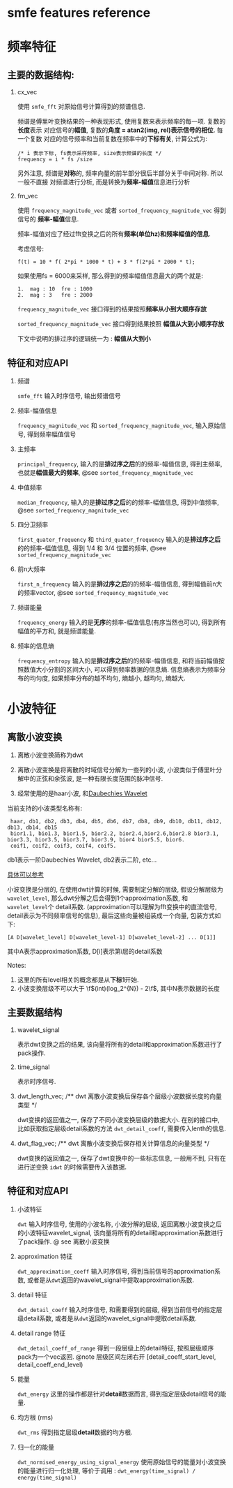 smfe features reference
===============================================================================

# 频率特征

## 主要的数据结构:

1.  cx_vec

    使用 `smfe_fft` 对原始信号计算得到的频谱信息.

    频谱是傅里叶变换结果的一种表现形式, 使用复数来表示频率的每一项. 复数的**长度**表示
    对应信号的**幅值**, 复数的**角度 = atan2(img, rel)**表示信号的**相位**. 每一个复数
    对应的信号频率和当前复数在频率中的**下标有关**, 计算公式为:

        /* i 表示下标, fs表示采样频率, size表示频谱的长度 */
        frequency = i * fs /size

    另外注意, 频谱是**对称**的, 频率向量的前半部分很后半部分关于中间对称. 所以一般不直接
    对频谱进行分析, 而是转换为**频率-幅值**信息进行分析

2.  fm_vec

    使用 `frequency_magnitude_vec` 或者 `sorted_frequency_magnitude_vec` 得到信号的
    **频率-幅值**信息.

    频率-幅值对应了经过fft变换之后的所有**频率(单位hz)和频率幅值的信息**.

    考虑信号:

        f(t) = 10 * f( 2*pi * 1000 * t) + 3 * f(2*pi * 2000 * t);

    如果使用fs = 6000来采样, 那么得到的频率幅值信息最大的两个就是:

        1.  mag : 10  fre : 1000
        2.  mag : 3   fre : 2000

    `frequency_magnitude_vec` 接口得到的结果按照**频率从小到大顺序存放**

    `sorted_frequency_magnitude_vec` 接口得到结果按照 **幅值从大到小顺序存放**

    下文中说明的排过序的逻辑统一为 :  **幅值从大到小**

## 特征和对应API

1.  频谱

    `smfe_fft` 输入时序信号, 输出频谱信号

2.  频率-幅值信息

    `frequency_magnitude_vec` 和 `sorted_frequency_magnitude_vec`, 输入原始信号, 得到频率幅值信号

3.  主频率

    `principal_frequency`, 输入的是**排过序之后**的的频率-幅值信息, 得到主频率, 也就是**幅值最大的频率**, @see `sorted_frequency_magnitude_vec`

4.  中值频率

    `median_frequency`, 输入的是**排过序之后**的的频率-幅值信息, 得到中值频率, @see `sorted_frequency_magnitude_vec`

5.  四分卫频率

    `first_quater_frequency` 和 `third_quater_frequency` 输入的是**排过序之后**的的频率-幅值信息, 得到 1/4 和 3/4 位置的频率, @see `sorted_frequency_magnitude_vec`

6.  前n大频率

    `first_n_frequency` 输入的是**排过序之后**的的频率-幅值信息, 得到幅值前n大的频率vector, @see `sorted_frequency_magnitude_vec`

6.  频谱能量

    `frequency_energy`  输入的是**无序**的频率-幅值信息(有序当然也可以), 得到所有幅值的平方和, 就是频谱能量.

7.  频率的信息熵

    `frequency_entropy` 输入的是**排过序之后**的的频率-幅值信息, 和将当前幅值按照数值大小分割的区间大小, 可以得到频率数据的信息熵. 信息熵表示为频率分布的均匀度, 如果频率分布的越不均匀, 熵越小, 越均匀, 熵越大.

# 小波特征

## 离散小波变换

1.  离散小波变换简称为dwt

2.  离散小波变换是将离散的时域信号分解为一些列的小波, 小波类似于傅里叶分解中的正弦和余弦波, 是一种有限长度范围的脉冲信号.

3.  经常使用的是haar小波, 和[Daubechies Wavelet](https://zh.wikipedia.org/wiki/%E5%A4%9A%E8%B4%9D%E8%A5%BF%E5%B0%8F%E6%B3%A2)

当前支持的小波类型名称有:

     haar, db1, db2, db3, db4, db5, db6, db7, db8, db9, db10, db11, db12, db13, db14, db15
     bior1.1, bio1.3, bior1.5, bior2.2, bior2.4,bior2.6,bior2.8 bior3.1, bior3.3, bior3.5, bior3.7, bior3.9, bior4 bior5.5, bior6.
     coif1, coif2, coif3, coif4, coif5.

db1表示一阶Daubechies Wavelet, db2表示二阶, etc...

[具体可以参考](http://code.google.com/p/wavelet1d/wiki/new1DDWTdemo)

小波变换是分层的, 在使用dwt计算的时候, 需要制定分解的层级, 假设分解层级为`wavelet_level`, 那么dwt分解之后会得到1个approximation系数, 和`wavelet_level`个
detail系数. (approximation可以理解为fft变换中的直流信号, detail表示为不同频率信号的信息), 最后这些向量被组装成一个向量, 包装方式如下:

    [A D[wavelet_level] D[wavelet_level-1] D[wavelet_level-2] ... D[1]]

其中A表示approximation系数, D[i]表示第i层的detail系数

Notes:

1.  这里的所有level相关的概念都是从**下标1**开始.
2.  小波变换层级不可以大于 \f$(int)(log_2^{N}) - 2\f$, 其中N表示数据的长度

## 主要数据结构

1.  wavelet_signal

    表示dwt变换之后的结果, 该向量将所有的detail和approximation系数进行了pack操作.

2.  time_signal

    表示时序信号.

3.  dwt_length_vec; /** dwt 离散小波变换后保存各个层级小波数据长度的向量类型 */

    dwt变换的返回值之一, 保存了不同小波变换层级的数据大小. 在别的接口中, 比如获取指定层级detail系数的方法 `dwt_detail_coeff`, 需要传入lenth的信息.

4.  dwt_flag_vec; /** dwt 离散小波变换后保存相关计算信息的向量类型 */

    dwt变换的返回值之一, 保存了dwt变换中的一些标志信息, 一般用不到, 只有在进行逆变换 `idwt` 的时候需要传入该数据.

## 特征和对应API

1.  小波特征

    `dwt` 输入时序信号, 使用的小波名称, 小波分解的层级, 返回离散小波变换之后的小波特征wavelet_signal, 该向量将所有的detail和approximation系数进行了pack操作. @ see 离散小波变换

2.  approximation 特征

    `dwt_approximation_coeff` 输入时序信号, 得到当前信号的approximation系数, 或者是从`dwt`返回的wavelet_signal中提取approximation系数.

3.  detail 特征

    `dwt_detail_coeff` 输入时序信号, 和需要得到的层级, 得到当前信号的指定层级detail系数, 或者是从`dwt`返回的wavelet_signal中提取detail系数.

4.  detail range 特征

    `dwt_detail_coeff_of_range` 得到一段层级上的detail特征, 按照层级顺序pack为一个vec返回. @note 层级区间左闭右开 [detail_coeff_start_level, detail_coeff_end_level)

5.  能量

    `dwt_energy` 这里的操作都是针对**detail**数据而言, 得到指定层级detail信号的能量.

6.  均方根 (rms)

    `dwt_rms` 得到指定层级**detail**数据的均方根.

7.  归一化的能量

    `dwt_normised_energy_using_signal_energy` 使用原始信号的能量对小波变换的能量进行归一化处理, 等价于调用 : `dwt_energy(time_signal) / energy(time_signal)`
